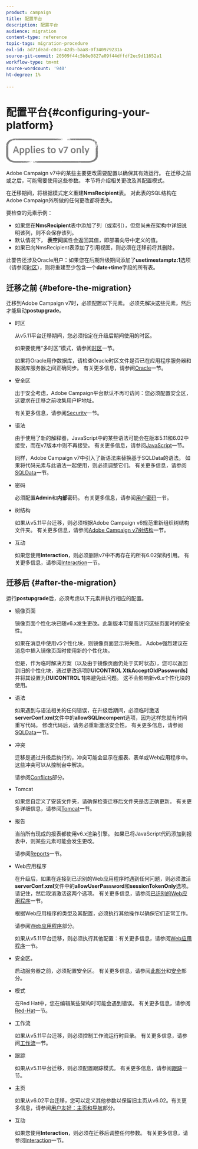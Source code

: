 ```yaml
---
product: campaign
title: 配置平台
description: 配置平台
audience: migration
content-type: reference
topic-tags: migration-procedure
exl-id: ad71dead-c0ca-42d5-baa8-0f340979231a
source-git-commit: 20509f44c5b8e0827a09f44dffdf2ec9d11652a1
workflow-type: tm+mt
source-wordcount: '940'
ht-degree: 1%

---
```


# 配置平台{#configuring-your-platform}

![](../../assets/v7-only.svg)

Adobe Campaign v7中的某些主要更改需要配置以确保其有效运行。 在迁移之前或之后，可能需要使用这些参数。 本节将介绍相关更改及其配置模式。

在迁移期间，将根据模式定义重建&#x200B;**NmsRecipient**&#x200B;表。 对此表的SQL结构在Adobe Campaign外所做的任何更改都将丢失。

要检查的元素示例：

* 如果您在&#x200B;**NmsRecipient**&#x200B;表中添加了列（或索引），但您尚未在架构中详细说明该列，则不会保存该列。
* 默认情况下， **表空间**&#x200B;属性会返回其值，即部署向导中定义的值。
* 如果已向NmsRecipient表添加了引用视图，则必须在迁移前将其删除。

此警告还涉及Oracle用户：如果您在后期升级期间添加了&#x200B;**usetimestamptz:1**&#x200B;选项（请参阅[时区](../../migration/using/general-configurations.md#time-zones)），则将重建至少包含一个&#x200B;**date+time**&#x200B;字段的所有表。

## 迁移之前 {#before-the-migration}

迁移到Adobe Campaign v7时，必须配置以下元素。 必须先解决这些元素，然后才能启动&#x200B;**postupgrade**。

* 时区

   从v5.11平台迁移期间，您必须指定在升级后期间使用的时区。

   如果要使用“多时区”模式，请参阅[时区](../../migration/using/general-configurations.md#time-zones)一节。

   如果将Oracle用作数据库，请检查Oracle时区文件是否已在应用程序服务器和数据库服务器之间正确同步。 有关更多信息，请参阅[Oracle](../../migration/using/general-configurations.md#oracle)一节。

* 安全区

   出于安全考虑，Adobe Campaign平台默认不再可访问：您必须配置安全区，这要求在迁移之前收集用户IP地址。

   有关更多信息，请参阅[Security](../../migration/using/general-configurations.md#security)一节。

* 语法

   由于使用了新的解释器，JavaScript中的某些语法可能会在版本5.11和6.02中接受，而在v7版本中则不再接受。 有关更多信息，请参阅[JavaScript](../../migration/using/general-configurations.md#javascript)一节。

   同样，Adobe Campaign v7中引入了新语法来替换基于SQLData的语法。 如果将代码元素与此语法一起使用，则必须调整它们。 有关更多信息，请参阅[SQLData](../../migration/using/general-configurations.md#sqldata)一节。

* 密码

   必须配置&#x200B;**Admin**&#x200B;和&#x200B;**内部**&#x200B;密码。 有关更多信息，请参阅[用户密码](../../migration/using/before-starting-migration.md#user-passwords)一节。

* 树结构

   如果从v5.11平台迁移，则必须根据Adobe Campaign v6规范重新组织树结构文件夹。 有关更多信息，请参阅[Adobe Campaign v7树结构](../../migration/using/specific-configurations-in-v5-11.md#campaign-vseven-tree-structure)一节。

* 互动

   如果您使用&#x200B;**Interaction**，则必须删除v7中不再存在的所有6.02架构引用。 有关更多信息，请参阅[Interaction](../../migration/using/general-configurations.md#interaction)一节。

## 迁移后 {#after-the-migration}

运行&#x200B;**postupgrade**&#x200B;后，必须考虑以下元素并执行相应的配置。

* 镜像页面

   镜像页面个性化块已随v6.x发生更改。此新版本可提高访问这些页面时的安全性。

   如果在消息中使用v5个性化块，则镜像页面显示将失败。 Adobe强烈建议在消息中插入镜像页面时使用新的个性化块。

   但是，作为临时解决方案（以及由于镜像页面仍处于实时状态），您可以返回到旧的个性化块，通过更改选项&#x200B;**[!UICONTROL XtkAcceptOldPasswords]**&#x200B;并将其设置为&#x200B;**[!UICONTROL 1]**&#x200B;来避免此问题。 这不会影响新v6.x个性化块的使用。

* 语法

   如果遇到与语法相关的任何错误，在升级后期间，必须临时激活&#x200B;**serverConf.xml**&#x200B;文件中的&#x200B;**allowSQLIncompent**&#x200B;选项，因为这样您就有时间重写代码。 修改代码后，请务必重新激活安全性。 有关更多信息，请参阅[SQLData](../../migration/using/general-configurations.md#sqldata)一节。

* 冲突

   迁移是通过升级后执行的，冲突可能会显示在报表、表单或Web应用程序中。 这些冲突可以从控制台中解决。

   请参阅[Conflicts](../../migration/using/general-configurations.md#conflicts)部分。

* Tomcat

   如果您自定义了安装文件夹，请确保检查迁移后文件夹是否正确更新。 有关更多详细信息，请参阅[Tomcat](../../migration/using/general-configurations.md#tomcat)一节。

* 报告

   当前所有现成的报表都使用v6.x渲染引擎。 如果已将JavaScript代码添加到报表中，则某些元素可能会发生更改。

   请参阅[Reports](../../migration/using/general-configurations.md#reports)一节。

* Web应用程序

   在升级后，如果在连接到已识别的Web应用程序时遇到任何问题，则必须激活&#x200B;**serverConf.xml**&#x200B;文件中的&#x200B;**allowUserPassword**&#x200B;和&#x200B;**sessionTokenOnly**&#x200B;选项。 请记住，然后取消激活这两个选项。 有关更多信息，请参阅[已识别的Web应用程序](../../migration/using/general-configurations.md#identified-web-applications)一节。

   根据Web应用程序的类型及其配置，必须执行其他操作以确保它们正常工作。

   请参阅[Web应用程序](../../migration/using/general-configurations.md#web-applications)部分。

   如果从v5.11平台迁移，则必须执行其他配置：有关更多信息，请参阅[Web应用程序](../../migration/using/specific-configurations-in-v5-11.md#web-applications)一节。

* 安全区。

   启动服务器之前，必须配置安全区。 有关更多信息，请参阅[此部分](../../installation/using/security-zones.md)和[安全](../../migration/using/general-configurations.md#security)部分。

* 模式

   在Red Hat中，您在编辑某些架构时可能会遇到错误。 有关更多信息，请参阅[Red-Hat](../../migration/using/general-configurations.md#red-hat)一节。

* 工作流

   如果从v5.11平台迁移，则必须控制工作流运行时目录。 有关更多信息，请参阅[工作流](../../migration/using/specific-configurations-in-v5-11.md#workflows)一节。

* 跟踪

   如果从v5.11平台迁移，则必须配置跟踪模式。 有关更多信息，请参阅[跟踪](../../migration/using/specific-configurations-in-v5-11.md#tracking)一节。

* 主页

   如果从v6.02平台迁移，您可以定义其他参数以保留旧主页从v6.02。有关更多信息，请参阅[用户友好：主页和导航](../../migration/using/specific-configurations-in-v6-02.md#user-friendliness--home-page-and-navigation)部分。

* 互动

   如果您使用&#x200B;**Interaction**，则必须在迁移后调整任何参数。 有关更多信息，请参阅[Interaction](../../migration/using/general-configurations.md#interaction)一节。
